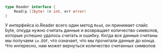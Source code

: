 ```go
type Reader interface {
    Read(p []byte) (n int, err error)
}
```

У интерфейса io.Reader всего один метод `Read`, он принимает слайс byte, откуда нужно считать данные и возвращает количество символов, которые успешно удалось считать и ошибку.
Когда все данные считаны мы получаем `io.EOF`, что означает, что мы прочитали данные до конца.
Что интересно, нам может вернуться количество считанных символов